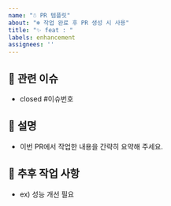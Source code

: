 ```yaml
---
name: "☃️ PR 템플릿"
about: "❄️ 작업 완료 후 PR 생성 시 사용"
title: "✨ feat : "
labels: enhancement
assignees: ''
---
```


## 📎 관련 이슈

- closed #이슈번호

## 📄 설명

- 이번 PR에서 작업한 내용을 간략히 요약해 주세요.

## 🤔 추후 작업 사항

- ex) 성능 개선 필요